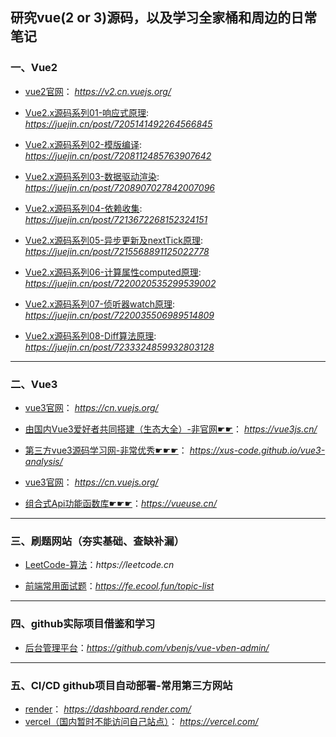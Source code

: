 ## 研究vue(2 or 3)源码，以及学习全家桶和周边的日常笔记

### 一、**Vue2**
* [vue2官网](https://v2.cn.vuejs.org/)： _https://v2.cn.vuejs.org/_

* [Vue2.x源码系列01-响应式原理](https://juejin.cn/post/7205141492264566845):  _https://juejin.cn/post/7205141492264566845_
* [Vue2.x源码系列02-模版编译](https://juejin.cn/post/7208112485763907642): _https://juejin.cn/post/7208112485763907642_
* [Vue2.x源码系列03-数据驱动渲染](https://juejin.cn/post/7208907027842007096): _https://juejin.cn/post/7208907027842007096_
* [Vue2.x源码系列04-依赖收集](https://juejin.cn/post/7213672268152324151): _https://juejin.cn/post/7213672268152324151_
* [Vue2.x源码系列05-异步更新及nextTick原理](https://juejin.cn/post/7215568891125022778): _https://juejin.cn/post/7215568891125022778_
* [Vue2.x源码系列06-计算属性computed原理](https://juejin.cn/post/7220020535299539002): _https://juejin.cn/post/7220020535299539002_
* [Vue2.x源码系列07-侦听器watch原理](https://juejin.cn/post/7220035506989514809): _https://juejin.cn/post/7220035506989514809_
* [Vue2.x源码系列08-Diff算法原理](https://juejin.cn/post/7233324859932803128): _https://juejin.cn/post/7233324859932803128_
---
### 二、**Vue3**

* [vue3官网](https://cn.vuejs.org/)： _https://cn.vuejs.org/_
* [由国内Vue3爱好者共同搭建（生态大全）-非官网☛☛](https://vue3js.cn/)： _https://vue3js.cn/_
* [第三方vue3源码学习网-非常优秀☛☛☛](https://xus-code.github.io/vue3-analysis/)： _https://xus-code.github.io/vue3-analysis/_
* [vue3官网](https://cn.vuejs.org/)： _https://cn.vuejs.org/_

* [组合式Api功能函数库☛☛☛](https://vueuse.cn/)：_https://vueuse.cn/_
---
### 三、刷题网站（夯实基础、查缺补漏）

* [LeetCode-算法](https://leetcode.cn)：_https://leetcode.cn_

* [前端常用面试题](https://fe.ecool.fun/topic-list)：_https://fe.ecool.fun/topic-list_

---
### 四、github实际项目借鉴和学习

* [后台管理平台](https://github.com/vbenjs/vue-vben-admin/)：_https://github.com/vbenjs/vue-vben-admin/_

---
### 五、CI/CD github项目自动部署-常用第三方网站

* [render](https://dashboard.render.com/)： _https://dashboard.render.com/_
* [vercel（国内暂时不能访问自己站点）](https://vercel.com/)： _https://vercel.com/_